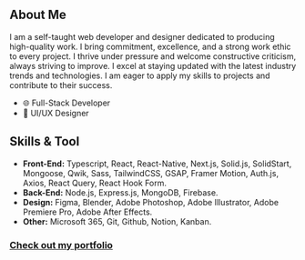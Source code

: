 ## About Me

I am a self-taught web developer and designer dedicated to producing high-quality work. I bring commitment, excellence, and a strong work ethic to every project. I thrive under pressure and welcome constructive criticism, always striving to improve. I excel at staying updated with the latest industry trends and technologies. I am eager to apply my skills to projects and contribute to their success.

- 🌐 Full-Stack Developer
- 🎨 UI/UX Designer

## Skills & Tool

- **Front-End:** Typescript, React, React-Native, Next.js, Solid.js, SolidStart, Mongoose, Qwik, Sass, TailwindCSS, GSAP, Framer Motion, Auth.js, Axios, React Query, React Hook Form.
- **Back-End:** Node.js, Express.js, MongoDB, Firebase.
- **Design:** Figma, Blender, Adobe Photoshop, Adobe Illustrator, Adobe Premiere Pro, Adobe After Effects.
- **Other:** Microsoft 365, Git, Github, Notion, Kanban.

### [Check out my portfolio](https://portfolio-george-vol.vercel.app/)
